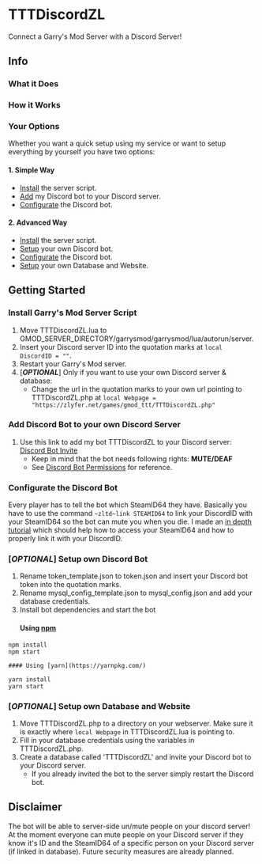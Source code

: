 # TTTDiscordZL
Connect a Garry's Mod Server with a Discord Server!
## Info
### What it Does
### How it Works
### Your Options
Whether you want a quick setup using my service or want to setup everything by yourself you have two options:
#### 1. Simple Way
 - [Install](#install-garrys-mod-server-script) the server script.
 - [Add](#add-discord-bot-to-your-own-discord-server) my Discord bot to your Discord server.
 - [Configurate](#configurate-the-discord-bot) the Discord bot.
#### 2. Advanced Way
 - [Install](#install-garrys-mod-server-script) the server script.
 - [Setup](#optional-setup-own-discord-bot) your own Discord bot.
 - [Configurate](#configurate-the-discord-bot) the Discord bot.
 - [Setup](#optional-setup-own-database-and-website) your own Database and Website.
## Getting Started
### Install Garry's Mod Server Script
 1. Move TTTDiscordZL.lua to GMOD_SERVER_DIRECTORY/garrysmod/garrysmod/lua/autorun/server.
 2. Insert your Discord server ID into the quotation marks at `local DiscordID = ""`.
 3. Restart your Garry's Mod server.
 4. [**_OPTIONAL_**] Only if you want to use your own Discord server & database:
    * Change the url in the quotation marks to your own url pointing to TTTDiscordZL.php at `local Webpage = "https://zlyfer.net/games/gmod_ttt/TTTDiscordZL.php"`
### Add Discord Bot to your own Discord Server
 1. Use this link to add my bot TTTDiscordZL to your Discord server: [Discord Bot Invite](https://discordapp.com/oauth2/authorize?client_id=424687518966087682&scope=bot&permissions=4194304)
    - Keep in mind that the bot needs following rights: **MUTE/DEAF**
    - See [Discord Bot Permissions](https://discordapp.com/developers/docs/topics/permissions) for reference.
### Configurate the Discord Bot
Every player has to tell the bot which SteamID64 they have.
Basically you have to use the command `~zltd~link STEAMID64` to link your DiscordID with your SteamID64 so the bot can mute you when you die.
I made an [in depth tutorial](IDLinkTutorial.md) which should help how to access your SteamID64 and how to properly link it with your DiscordID.
### [_OPTIONAL_] Setup own Discord Bot
 1. Rename token_template.json to token.json and insert your Discord bot token into the quotation marks.
 2. Rename mysql_config_template.json to mysql_config.json and add your database credentials.
 3. Install bot dependencies and start the bot
	#### Using [npm](https://www.npmjs.com/)
```
npm install
npm start
```
	#### Using [yarn](https://yarnpkg.com/)
```
yarn install
yarn start
```
### [_OPTIONAL_] Setup own Database and Website
 1. Move TTTDiscordZL.php to a directory on your webserver. Make sure it is exactly where `local Webpage` in TTTDiscordZL.lua is pointing to.
 2. Fill in your database credentials using the variables in TTTDiscordZL.php.
 3. Create a database called 'TTTDiscordZL' and invite your Discord bot to your Discord server.
    - If you already invited the bot to the server simply restart the Discord bot.
## Disclaimer
The bot will be able to server-side un/mute people on your discord server!
At the moment everyone can mute people on your Discord server if they know it's ID and the SteamID64 of a specific person on your Discord server (if linked in database).
Future security measures are already planned.
